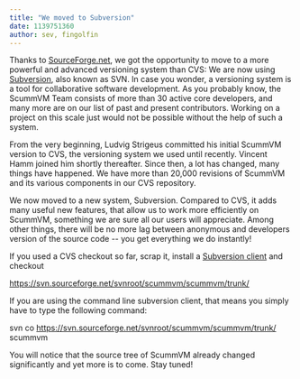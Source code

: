 ```yaml
---
title: "We moved to Subversion"
date: 1139751360
author: sev, fingolfin
---
```


Thanks to [SourceForge.net](https://sourceforge.net), we got the opportunity to move to a more powerful and advanced versioning system than CVS: We are now using [Subversion](http://subversion.tigris.org/), also known as SVN. In case you wonder, a versioning system is a tool for collaborative software development. As you probably know, the ScummVM Team consists of more than 30 active core developers, and many more are on our list of past and present contributors. Working on a project on this scale just would not be possible without the help of such a system.

From the very beginning, Ludvig Strigeus committed his initial ScummVM version to CVS, the versioning system we used until recently. Vincent Hamm joined him shortly thereafter. Since then, a lot has changed, many things have happened. We have more than 20,000 revisions of ScummVM and its various components in our CVS repository.

We now moved to a new system, Subversion. Compared to CVS, it adds many useful new features, that allow us to work more efficiently on ScummVM, something we are sure all our users will appreciate. Among other things, there will be no more lag between anonymous and developers version of the source code -- you get everything we do instantly!

If you used a CVS checkout so far, scrap it, install a [Subversion client](http://subversion.tigris.org/project_packages.html) and checkout

 https://svn.sourceforge.net/svnroot/scummvm/scummvm/trunk/ 

If you are using the command line subversion client, that means you simply have to type the following command:

 svn co https://svn.sourceforge.net/svnroot/scummvm/scummvm/trunk/ scummvm 

You will notice that the source tree of ScummVM already changed significantly and yet more is to come. Stay tuned!

